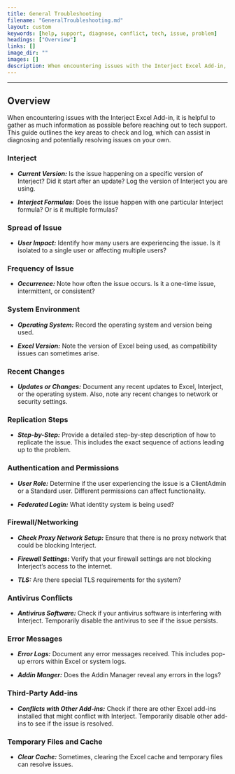 ```yaml
---
title: General Troubleshooting
filename: "GeneralTroubleshooting.md"
layout: custom
keywords: [help, support, diagnose, conflict, tech, issue, problem]
headings: ["Overview"]
links: []
image_dir: ""
images: []
description: When encountering issues with the Interject Excel Add-in, it is helpful to gather as much information as possible before reaching out to tech support. This guide outlines the key areas to check and log, which can assist in diagnosing and potentially resolving issues on your own.
---
```

* * *

## Overview

When encountering issues with the Interject Excel Add-in, it is helpful to gather as much information as possible before reaching out to tech support. This guide outlines the key areas to check and log, which can assist in diagnosing and potentially resolving issues on your own.

### Interject

- **_Current Version:_** Is the issue happening on a specific version of Interject? Did it start after an update? Log the version of Interject you are using.

- **_Interject Formulas:_** Does the issue happen with one particular Interject formula? Or is it multiple formulas?

### Spread of Issue

- **_User Impact:_** Identify how many users are experiencing the issue. Is it isolated to a single user or affecting multiple users?

### Frequency of Issue

- **_Occurrence:_** Note how often the issue occurs. Is it a one-time issue, intermittent, or consistent?

### System Environment

- **_Operating System:_** Record the operating system and version being used.

- **_Excel Version:_** Note the version of Excel being used, as compatibility issues can sometimes arise.

### Recent Changes

- **_Updates or Changes:_** Document any recent updates to Excel, Interject, or the operating system. Also, note any recent changes to network or security settings.

### Replication Steps

- **_Step-by-Step:_** Provide a detailed step-by-step description of how to replicate the issue. This includes the exact sequence of actions leading up to the problem.

### Authentication and Permissions

- **_User Role:_** Determine if the user experiencing the issue is a ClientAdmin or a Standard user. Different permissions can affect functionality.

- **_Federated Login:_** What identity system is being used?

### Firewall/Networking

- **_Check Proxy Network Setup:_** Ensure that there is no proxy network that could be blocking Interject.

- **_Firewall Settings:_** Verify that your firewall settings are not blocking Interject’s access to the internet.

- **_TLS:_** Are there special TLS requirements for the system?

### Antivirus Conflicts

- **_Antivirus Software:_** Check if your antivirus software is interfering with Interject. Temporarily disable the antivirus to see if the issue persists.

### Error Messages

- **_Error Logs:_** Document any error messages received. This includes pop-up errors within Excel or system logs.

- **_Addin Manger:_** Does the Addin Manager reveal any errors in the logs?

### Third-Party Add-ins

- **_Conflicts with Other Add-ins:_** Check if there are other Excel add-ins installed that might conflict with Interject. Temporarily disable other add-ins to see if the issue is resolved.

### Temporary Files and Cache

- **_Clear Cache:_** Sometimes, clearing the Excel cache and temporary files can resolve issues.
